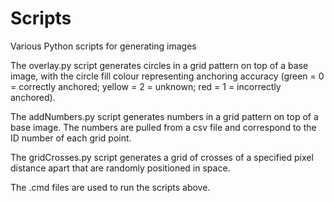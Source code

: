 # Scripts
Various Python scripts for generating images 

The overlay.py script generates circles in a grid pattern on top of a base image, with the circle fill colour representing anchoring accuracy (green = 0 = correctly anchored; yellow = 2 = unknown; red = 1 = incorrectly anchored).  

The addNumbers.py script generates numbers in a grid pattern on top of a base image. The numbers are pulled from a csv file and correspond to the ID number of each grid point. 

The gridCrosses.py script generates a grid of crosses of a specified pixel distance apart that are randomly positioned in space. 

The .cmd files are used to run the scripts above.

